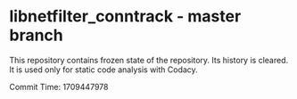 # libnetfilter_conntrack - master branch

This repository contains frozen state of the repository.
Its history is cleared. It is used only for static code
analysis with Codacy.

Commit Time: 1709447978